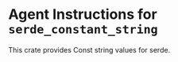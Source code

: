 # Agent Instructions for `serde_constant_string`

This crate provides Const string values for serde.
